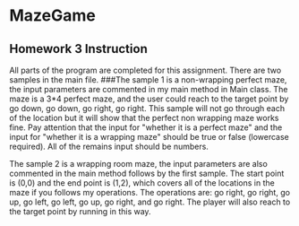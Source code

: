 # MazeGame
## Homework 3 Instruction
All parts of the program are completed for this assignment. There are two samples in the main file. ###The sample 1 is a non-wrapping perfect maze, the input parameters are commented in my main method in Main class. The maze is a 3*4 perfect maze, and the user could reach to the target point by go down, go down, go right, go right. This sample will not go through each of the location but it will show that the perfect non wrapping maze works fine. Pay attention that the input for "whether it is a perfect maze" and the input for "whether it is a wrapping maze" should be true or false (lowercase required). All of the remains input should be numbers.

The sample 2 is a wrapping room maze, the input parameters are also commented in the main method follows by the first sample. The start point is (0,0) and the end point is (1,2), which covers all of the locations in the maze if you follows my operations. The operations are: go right, go right, go up, go left, go left, go up, go right, and go right. The player will also reach to the target point by running in this way. 
